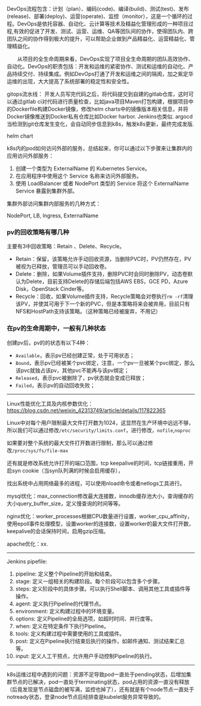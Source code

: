 DevOps流程包含：计划（plan）、编码(code)、编译(build)、测试(test)、发布(release)、部署(deploy)、运营(operate)、监控（monitor），这是一个循环的过程。DevOps是依托容器、自动化、云计算等技术及精益化管理形成的一种项目过程,有效的促进了开发、测试、运营、运维、QA等团队间的协作，使得团队内、跨团队之间的协作得到极大的提升，可以帮助企业做到产品精益化、运营精益化、管理精益化。

　　从项目的全生命周期来看，DevOps实现了项目全生命周期的团队高效协作、自动化。DevOps的职责包括：开发和运维的紧密协作、测试和运维的自动化、产品持续交付、持续集成。例如DevOps打通了开发和运维之间的隔阂，加之紫定华运维的出现，大大提高了系统部署的稳定性和安全性。



gitops流水线：
开发人员写完代码之后，将代码提交到自建的gitlab仓库，这时可以通过gitlab ci对代码进行质量检查，比如java项目Maven打包构建，根据项目中的Dockerfile构建Docker镜像，修改helm charts中的镜像版本相关信息，并将Docker镜像推送到Docker私有仓库比如Docker harbor.
Jenkins也类似.
argocd当检测到git仓库发生变化，会自动同步信息到k8s，触发k8s更新，最终完成发版.

helm chart





k8s内的pod如何访问外部的服务，总结起来，你可以通过以下步骤来让集群内的应用访问外部服务：

1. 创建一个类型为 ExternalName 的 Kubernetes Service。
2. 在应用程序中使用这个 Service 名称来访问外部服务。
3. 使用 LoadBalancer 或者 NodePort 类型的 Service 将这个 ExternalName Service 暴露到集群外部。

集群外部访问集群内部服务的几种方式：

NodePort, LB, Ingress, ExternalName





### pv的回收策略有哪几种

主要有3中回收策略：Retain 、Delete、Recycle。

- Retain：保留，该策略允许手动回收资源，当删除PVC时，PV仍然存在，PV被视为已释放，管理员可以手动回收卷。
- Delete：删除，如果Volume插件支持，删除PVC时会同时删除PV，动态卷默认为Delete，目前支持Delete的存储后端包括AWS EBS，GCE PD，Azure Disk，OpenStack Cinder等。
- Recycle：回收，如果Volume插件支持，Recycle策略会对卷执行`rm -rf`清理该PV，并使其可用于下一个新的PVC，但是本策略将来会被弃用，目前只有NFS和HostPath支持该策略。（这种策略已经被废弃，不用记）



### 在pv的生命周期中，一般有几种状态

创建pv后，pv的的状态有以下4种：

- `Available`，表示pv已经创建正常，处于可用状态；
- `Bound`，表示pv已经被某个pvc绑定，注意，一个pv一旦被某个pvc绑定，那么该pvc就独占该pv，其他pvc不能再与该pv绑定；
- `Released`，表示pvc被删除了，pv状态就会变成已释放；
- `Failed`，表示pv的自动回收失败；





---

Linux性能优化工具及内核参数优化：https://blog.csdn.net/weixin_42313749/article/details/117822365

Linux中对每个用户限制最大文件打开数为1024，这显然在生产环境中远远不够，所以我们可以通过修改`/etc/security/limits.conf`，进行修改，`nofile`,`noproc`

如果要对整个系统的最大文件打开数进行限制，那么可以通过修改`/proc/sys/fs/file-max`

还有就是修改系统允许打开的端口范围，tcp keepalive的时间，tcp链接重用，开启syn cookie（当syn队列满的时候会启用缓存），



找出系统中占用网络最多的进程，可以使用nload命令或者netlogs工具进行。



mysql优化：max_connection修改最大连接数，innodb缓存池大小，查询缓存的大小query_buffer_size，定义慢查询的时间等等。



nginx优化：worker_processes根据CPU数量进行设置，worker_cpu_affinity，使用epoll事件处理模型，设置worker的连接数，设置worker的最大文件打开数，keepalive的会话保持时间，启用gzip压缩。

apache优化：xx.

---

Jenkins pipefile:

1. pipeline: 定义整个Pipeline的开始和结束。
2. stage: 定义一组相关的构建阶段。每个阶段可以包含多个步骤。
3. steps: 定义阶段中的具体步骤。可以执行Shell脚本、调用其他工具或插件等操作。
4. agent: 定义执行Pipeline的代理节点。
5. environment: 定义构建过程中的环境变量。
6. options: 定义Pipeline的全局选项，如超时时间、并行度等。
7. when: 定义在特定条件下执行Pipeline。
8. tools: 定义构建过程中需要使用的工具或插件。
9. post: 定义在Pipeline执行结束后执行的操作，如邮件通知、测试结果汇总等。
10. input: 定义人工干预点，允许用户手动控制Pipeline的执行。

---

k8s运维过程中遇到的问题：资源不足导致pod一直处于pending状态，后增加集群节点的已解决，pod一直处于terminating状态，pod占用的资源一直没有释放（后竟发现是节点磁盘的被写满，监控也掉了），还有就是有个node节点一直处于notready状态，登录node节点后经排查是kubelet服务异常导致的。
